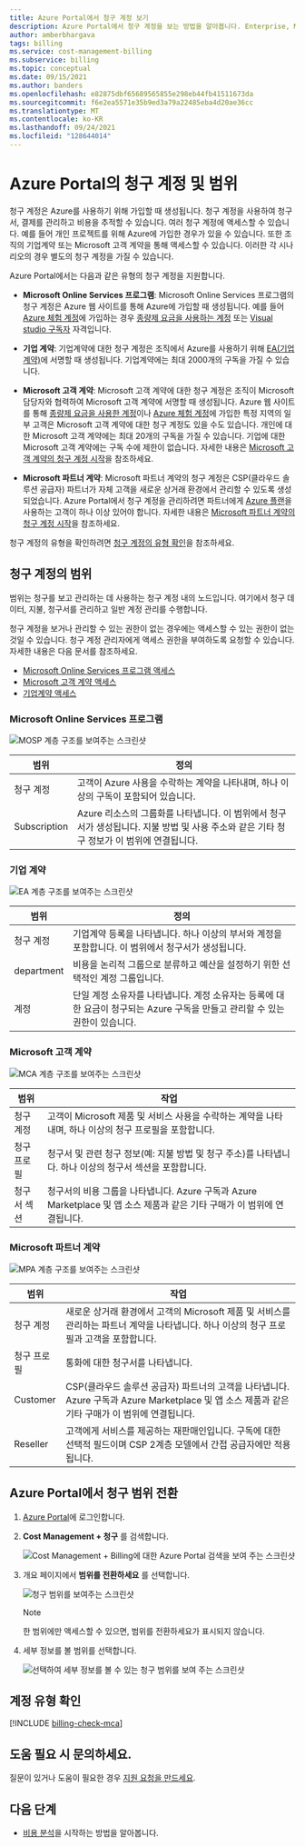 ```yaml
---
title: Azure Portal에서 청구 계정 보기
description: Azure Portal에서 청구 계정을 보는 방법을 알아봅니다. Enterprise, Microsoft 고객 및 Microsoft 파트너 계약의 범위 정보를 알아봅니다.
author: amberbhargava
tags: billing
ms.service: cost-management-billing
ms.subservice: billing
ms.topic: conceptual
ms.date: 09/15/2021
ms.author: banders
ms.openlocfilehash: e82875dbf65689565855e298eb44fb41511673da
ms.sourcegitcommit: f6e2ea5571e35b9ed3a79a22485eba4d20ae36cc
ms.translationtype: MT
ms.contentlocale: ko-KR
ms.lasthandoff: 09/24/2021
ms.locfileid: "128644014"
---
```

# <a name="billing-accounts-and-scopes-in-the-azure-portal"></a>Azure Portal의 청구 계정 및 범위

청구 계정은 Azure를 사용하기 위해 가입할 때 생성됩니다. 청구 계정을 사용하여 청구서, 결제를 관리하고 비용을 추적할 수 있습니다. 여러 청구 계정에 액세스할 수 있습니다. 예를 들어 개인 프로젝트를 위해 Azure에 가입한 경우가 있을 수 있습니다. 또한 조직의 기업계약 또는 Microsoft 고객 계약을 통해 액세스할 수 있습니다. 이러한 각 시나리오의 경우 별도의 청구 계정을 가질 수 있습니다.

Azure Portal에서는 다음과 같은 유형의 청구 계정을 지원합니다.

- **Microsoft Online Services 프로그램**: Microsoft Online Services 프로그램의 청구 계정은 Azure 웹 사이트를 통해 Azure에 가입할 때 생성됩니다. 예를 들어 [Azure 체험 계정](https://azure.microsoft.com/offers/ms-azr-0044p/)에 가입하는 경우 [종량제 요금을 사용하는 계정](https://azure.microsoft.com/offers/ms-azr-0003p/) 또는 [Visual studio 구독자](https://azure.microsoft.com/pricing/member-offers/credit-for-visual-studio-subscribers/) 자격입니다.

- **기업 계약**: 기업계약에 대한 청구 계정은 조직에서 Azure를 사용하기 위해 [EA(기업계약)](https://azure.microsoft.com/pricing/enterprise-agreement/)에 서명할 때 생성됩니다. 기업계약에는 최대 2000개의 구독을 가질 수 있습니다.

- **Microsoft 고객 계약**: Microsoft 고객 계약에 대한 청구 계정은 조직이 Microsoft 담당자와 협력하여 Microsoft 고객 계약에 서명할 때 생성됩니다. Azure 웹 사이트를 통해 [종량제 요금을 사용한 계정](https://azure.microsoft.com/offers/ms-azr-0003p/)이나 [Azure 체험 계정](https://azure.microsoft.com/offers/ms-azr-0044p/)에 가입한 특정 지역의 일부 고객은 Microsoft 고객 계약에 대한 청구 계정도 있을 수도 있습니다. 개인에 대한 Microsoft 고객 계약에는 최대 20개의 구독을 가질 수 있습니다. 기업에 대한 Microsoft 고객 계약에는 구독 수에 제한이 없습니다. 자세한 내용은 [Microsoft 고객 계약의 청구 계정 시작](../understand/mca-overview.md)을 참조하세요.

- **Microsoft 파트너 계약**: Microsoft 파트너 계약의 청구 계정은 CSP(클라우드 솔루션 공급자) 파트너가 자체 고객을 새로운 상거래 환경에서 관리할 수 있도록 생성되었습니다. Azure Portal에서 청구 계정을 관리하려면 파트너에게 [Azure 플랜](/partner-center/purchase-azure-plan)을 사용하는 고객이 하나 이상 있어야 합니다. 자세한 내용은 [Microsoft 파트너 계약의 청구 계정 시작](../understand/mpa-overview.md)을 참조하세요.

청구 계정의 유형을 확인하려면 [청구 계정의 유형 확인](#check-the-type-of-your-account)을 참조하세요.

## <a name="scopes-for-billing-accounts"></a>청구 계정의 범위
범위는 청구를 보고 관리하는 데 사용하는 청구 계정 내의 노드입니다. 여기에서 청구 데이터, 지불, 청구서를 관리하고 일반 계정 관리를 수행합니다.

청구 계정을 보거나 관리할 수 있는 권한이 없는 경우에는 액세스할 수 있는 권한이 없는 것일 수 있습니다. 청구 계정 관리자에게 액세스 권한을 부여하도록 요청할 수 있습니다. 자세한 내용은 다음 문서를 참조하세요.

- [Microsoft Online Services 프로그램 액세스](manage-billing-access.md)
- [Microsoft 고객 계약 액세스](understand-mca-roles.md)
- [기업계약 액세스](understand-ea-roles.md)

### <a name="microsoft-online-services-program"></a>Microsoft Online Services 프로그램

![MOSP 계층 구조를 보여주는 스크린샷](./media/view-all-accounts/mosp-hierarchy.png)

|범위  |정의  |
|---------|---------|
|청구 계정     | 고객이 Azure 사용을 수락하는 계약을 나타내며, 하나 이상의 구독이 포함되어 있습니다.  |
|Subscription     |  Azure 리소스의 그룹화를 나타냅니다. 이 범위에서 청구서가 생성됩니다. 지불 방법 및 사용 주소와 같은 기타 청구 정보가 이 범위에 연결됩니다.|

### <a name="enterprise-agreement"></a>기업 계약

![EA 계층 구조를 보여주는 스크린샷](./media/view-all-accounts/ea-hierarchy.png)

|범위  |정의  |
|---------|---------|
|청구 계정    | 기업계약 등록을 나타냅니다. 하나 이상의 부서와 계정을 포함합니다. 이 범위에서 청구서가 생성됩니다. |
|department     |  비용을 논리적 그룹으로 분류하고 예산을 설정하기 위한 선택적인 계정 그룹입니다.     |
|계정     |  단일 계정 소유자를 나타냅니다. 계정 소유자는 등록에 대한 요금이 청구되는 Azure 구독을 만들고 관리할 수 있는 권한이 있습니다. |

### <a name="microsoft-customer-agreement"></a>Microsoft 고객 계약

![MCA 계층 구조를 보여주는 스크린샷](./media/view-all-accounts/mca-hierarchy.png)

|범위  |작업  |
|---------|---------|
|청구 계정     |   고객이 Microsoft 제품 및 서비스 사용을 수락하는 계약을 나타내며, 하나 이상의 청구 프로필을 포함합니다. |
|청구 프로필     |   청구서 및 관련 청구 정보(예: 지불 방법 및 청구 주소)를 나타냅니다. 하나 이상의 청구서 섹션을 포함합니다. |
|청구서 섹션     |   청구서의 비용 그룹을 나타냅니다. Azure 구독과 Azure Marketplace 및 앱 소스 제품과 같은 기타 구매가 이 범위에 연결됩니다.    |

### <a name="microsoft-partner-agreement"></a>Microsoft 파트너 계약

![MPA 계층 구조를 보여주는 스크린샷](./media/view-all-accounts/mpa-hierarchy.png)

|범위  |작업  |
|---------|---------|
|청구 계정     |   새로운 상거래 환경에서 고객의 Microsoft 제품 및 서비스를 관리하는 파트너 계약을 나타냅니다. 하나 이상의 청구 프로필과 고객을 포함합니다.   |
|청구 프로필     |   통화에 대한 청구서를 나타냅니다.     |
|Customer    |   CSP(클라우드 솔루션 공급자) 파트너의 고객을 나타냅니다.  Azure 구독과 Azure Marketplace 및 앱 소스 제품과 같은 기타 구매가 이 범위에 연결됩니다.  |
|Reseller    |   고객에게 서비스를 제공하는 재판매인입니다. 구독에 대한 선택적 필드이며 CSP 2계층 모델에서 간접 공급자에만 적용됩니다.     |

## <a name="switch-billing-scope-in-the-azure-portal"></a>Azure Portal에서 청구 범위 전환

1. [Azure Portal](https://portal.azure.com)에 로그인합니다.

2. **Cost Management + 청구** 를 검색합니다.

   ![Cost Management + Billing에 대한 Azure Portal 검색을 보여 주는 스크린샷](./media/view-all-accounts/billing-search-cost-management-billing.png)

3. 개요 페이지에서 **범위를 전환하세요** 를 선택합니다.

   ![청구 범위를 보여주는 스크린샷](./media/view-all-accounts/overview-select-scopes.png)

   > [!Note]
    >
    > 한 범위에만 액세스할 수 있으면, 범위를 전환하세요가 표시되지 않습니다.

4. 세부 정보를 볼 범위를 선택합니다.

   ![선택하여 세부 정보를 볼 수 있는 청구 범위를 보여 주는 스크린샷](./media/view-all-accounts/list-of-scopes.png)

## <a name="check-the-type-of-your-account"></a>계정 유형 확인
[!INCLUDE [billing-check-mca](../../../includes/billing-check-account-type.md)]

## <a name="need-help-contact-us"></a>도움 필요 시 문의하세요.

질문이 있거나 도움이 필요한 경우 [지원 요청을 만드세요](https://go.microsoft.com/fwlink/?linkid=2083458).

## <a name="next-steps"></a>다음 단계
- [비용 분석](../costs/quick-acm-cost-analysis.md)을 시작하는 방법을 알아봅니다.